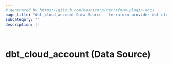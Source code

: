 ```yaml
---
# generated by https://github.com/hashicorp/terraform-plugin-docs
page_title: "dbt_cloud_account Data Source - terraform-provider-dbt-cloud"
subcategory: ""
description: |-
  
---
```


# dbt_cloud_account (Data Source)
